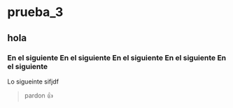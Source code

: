 # prueba_3
## hola
### En el siguiente En el siguiente En el siguiente En el siguiente En el siguiente
Lo sigueinte sifjdf
> pardon :+1:
